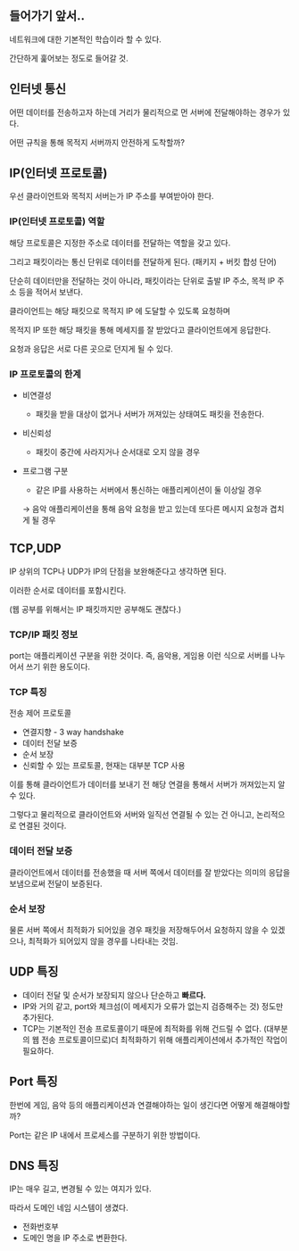 ## 들어가기 앞서..

네트워크에 대한 기본적인 학습이라 할 수 있다.

간단하게 훑어보는 정도로 들어갈 것.

## 인터넷 통신

어떤 데이터를 전송하고자 하는데 거리가 물리적으로 먼 서버에 전달해야하는 경우가 있다.

어떤 규칙을 통해 목적지 서버까지 안전하게 도착할까?

## IP(인터넷 프로토콜)

우선 클라이언트와 목적지 서버는가 IP 주소를 부여받아야 한다.


### IP(인터넷 프로토콜) 역할

해당 프로토콜은 지정한 주소로 데이터를 전달하는 역할을 갖고 있다.

그리고 패킷이라는 통신 단위로 데이터를 전달하게 된다. (패키지 + 버킷 합성 단어)

단순히 데이터만을 전달하는 것이 아니라, 패킷이라는 단위로 출발 IP 주소, 목적 IP 주소 등을 적어서 보낸다.

클라이언트는 해당 패킷으로 목적지 IP 에 도달할 수 있도록 요청하며

목적지 IP 또한 해당 패킷을 통해 메세지를 잘 받았다고 클라이언트에게 응답한다.

요청과 응답은 서로 다른 곳으로 던지게 될 수 있다.

### IP 프로토콜의 한계

- 비연결성
    - 패킷을 받을 대상이 없거나 서버가 꺼져있는 상태여도 패킷을 전송한다.
- 비신뢰성
    - 패킷이 중간에 사라지거나 순서대로 오지 않을 경우
- 프로그램 구분
    - 같은 IP를 사용하는 서버에서 통신하는 애플리케이션이 둘 이상일 경우
    
    → 음악 애플리케이션을 통해 음악 요청을 받고 있는데 또다른 메시지 요청과 겹치게 될 경우

## TCP,UDP

IP 상위의 TCP나 UDP가 IP의 단점을 보완해준다고 생각하면 된다.

이러한 순서로 데이터를 포함시킨다.

(웹 공부를 위해서는 IP 패킷까지만 공부해도 괜찮다.)

### TCP/IP 패킷 정보

port는 애플리케이션 구분을 위한 것이다. 즉, 음악용, 게임용 이런 식으로 서버를 나누어서 쓰기 위한 용도이다.

### TCP 특징

전송 제어 프로토콜

- 연결지향 - 3 way handshake
- 데이터 전달 보증
- 순서 보장
- 신뢰할 수 있는 프로토콜, 현재는 대부분 TCP 사용

이를 통해 클라이언트가 데이터를 보내기 전 해당 연결을 통해서 서버가 꺼져있는지 알 수 있다.

그렇다고 물리적으로 클라이언트와 서버와 일직선 연결될 수 있는 건 아니고, 논리적으로 연결된 것이다.

### 데이터 전달 보증

클라이언트에서 데이터를 전송했을 때 서버 쪽에서 데이터를 잘 받았다는 의미의 응답을 보냄으로써 전달이 보증된다.

### 순서 보장

물론 서버 쪽에서 최적화가 되어있을 경우 패킷을 저장해두어서 요청하지 않을 수 있겠으나, 최적화가 되어있지 않을 경우를 나타내는 것임.

## UDP 특징

- 데이터 전달 및 순서가 보장되지 않으나 단순하고 **빠르다.**
- IP와 거의 같고, port와 체크섬(이 메세지가 오류가 없는지 검증해주는 것) 정도만 추가된다.
- TCP는 기본적인 전송 프로토콜이기 때문에 최적화를 위해 건드릴 수 없다. (대부분의 웹 전송 프로토콜이므로)더 최적화하기 위해 애플리케이션에서 추가적인 작업이 필요하다.

## Port 특징

한번에 게임, 음악 등의 애플리케이션과 연결해야하는 일이 생긴다면 어떻게 해결해야할까?

Port는 같은 IP 내에서 프로세스를 구분하기 위한 방법이다.

## DNS 특징

IP는 매우 길고, 변경될 수 있는 여지가 있다.

따라서 도메인 네임 시스템이 생겼다.

- 전화번호부
- 도메인 명을 IP 주소로 변환한다.
